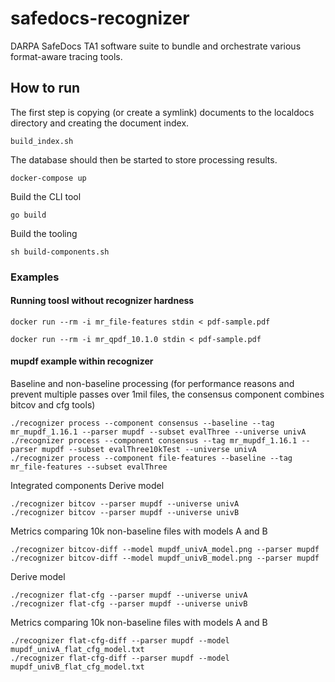 # safedocs-recognizer
DARPA SafeDocs TA1 software suite to bundle and orchestrate various format-aware tracing tools.

## How to run

The first step is copying (or create a symlink) documents to the localdocs directory and creating the document index.

```
build_index.sh
```

The database should then be started to store processing results.

```
docker-compose up
```

Build the CLI tool

```
go build
```

Build the tooling

```
sh build-components.sh
```

### Examples

#### Running toosl without recognizer hardness

```
docker run --rm -i mr_file-features stdin < pdf-sample.pdf
```

```
docker run --rm -i mr_qpdf_10.1.0 stdin < pdf-sample.pdf 
```

#### mupdf example within recognizer

Baseline and non-baseline processing (for performance reasons and prevent multiple passes over 1mil files, the consensus component combines bitcov and cfg tools)

```
./recognizer process --component consensus --baseline --tag mr_mupdf_1.16.1 --parser mupdf --subset evalThree --universe univA
./recognizer process --component consensus --tag mr_mupdf_1.16.1 --parser mupdf --subset evalThree10kTest --universe univA
./recognizer process --component file-features --baseline --tag mr_file-features --subset evalThree
```

Integrated components
Derive model
```
./recognizer bitcov --parser mupdf --universe univA
./recognizer bitcov --parser mupdf --universe univB
```

Metrics comparing 10k non-baseline files with models A and B
```
./recognizer bitcov-diff --model mupdf_univA_model.png --parser mupdf
./recognizer bitcov-diff --model mupdf_univB_model.png --parser mupdf
```

Derive model
```
./recognizer flat-cfg --parser mupdf --universe univA
./recognizer flat-cfg --parser mupdf --universe univB
```

Metrics comparing 10k non-baseline files with models A and B
```
./recognizer flat-cfg-diff --parser mupdf --model mupdf_univA_flat_cfg_model.txt
./recognizer flat-cfg-diff --parser mupdf --model mupdf_univB_flat_cfg_model.txt
```